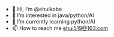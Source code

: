 - 👋 Hi, I’m @ehuikobe
- 👀 I’m interested in java/python/AI
- 🌱 I’m currently learning python/AI
- 📫 How to reach me ehui519@163.com

<!---
ehuikobe/ehuikobe is a ✨ special ✨ repository because its `README.md` (this file) appears on your GitHub profile.
You can click the Preview link to take a look at your changes.
--->
